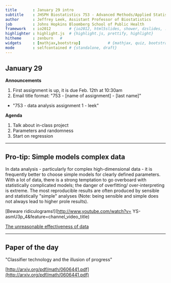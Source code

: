 ```yaml
---
title       : January 29 intro
subtitle    : JHSPH Biostatistics 753 - Advanced Methods/Applied Statistics
author      : Jeffrey Leek, Assistant Professor of Biostatistics 
job         : Johns Hopkins Bloomberg School of Public Health
framework   : io2012        # {io2012, html5slides, shower, dzslides, ...}
highlighter : highlight.js  # {highlight.js, prettify, highlight}
hitheme     : zenburn   # 
widgets     : [mathjax,bootstrap]            # {mathjax, quiz, bootstrap}
mode        : selfcontained # {standalone, draft}
---
```


## January 29

__Announcements__

1. First assignment is up, it is due Feb. 12th at 10:30am
2. Email title format: "753 - [name of assignment] - [last name]"
  * "753 - data analysis assignment 1 - leek"
  

__Agenda__

1. Talk about in-class project
2. Parameters and randomness
3. Start on regression 


---

## Pro-tip: Simple models complex data

In data analysis - particularly for complex high-dimensional
data - it is frequently better to choose simple models for clearly defined parameters. With a lot of data, there is a strong temptation to go overboard with statistically complicated models; the danger of overfitting/ over-interpreting is extreme. The most reproducible results are often produced by sensible and statistically "simple" analyses (Note: being sensible and simple does not always lead to higher prole results).

[Beware ridiculograms!](http://www.youtube.com/watch?v=
YS-asmU3p_4&feature=channel_video_title) 

[The unreasonable effectiveness of data](https://www.youtube.com/watch?v=yvDCzhbjYWs)

---

## Paper of the day


"Classifier technology and the illusion of progress"

[http://arxiv.org/pdf/math/0606441.pdf](http://arxiv.org/pdf/math/0606441.pdf)
